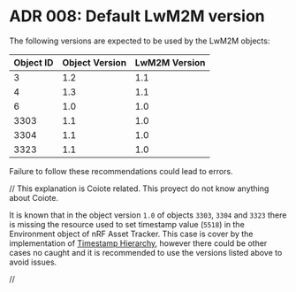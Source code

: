 # ADR 008: Default LwM2M version

The following versions are expected to be used by the LwM2M objects:

| Object ID | Object Version | LwM2M Version |
| --------- | -------------- | ------------- |
| 3         | 1.2            | 1.1           |
| 4         | 1.3            | 1.1           |
| 6         | 1.0            | 1.0           |
| 3303      | 1.1            | 1.0           |
| 3304      | 1.1            | 1.0           |
| 3323      | 1.1            | 1.0           |

Failure to follow these recommendations could lead to errors.

// This explanation is Coiote related. This proyect do not know anything about Coiote. 

It is known that in the object version `1.0` of objects `3303`, `3304` and
`3323` there is missing the resource used to set timestamp value (`5518`) in the
Environment object of nRF Asset Tracker. This case is cover by the
implementation of [Timestamp Hierarchy](./007-timestamp-hierarchy.md), however
there could be other cases no caught and it is recommended to use the versions
listed above to avoid issues.

//
